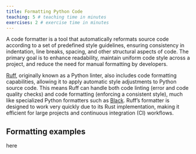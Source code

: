 ```yaml
---
title: Formatting Python Code
teaching: 5 # teaching time in minutes
exercises: 2 # exercise time in minutes
---
```


A code formatter is a tool that automatically reformats source code according to a set of predefined style guidelines, ensuring consistency in indentation, line breaks, spacing, and other structural aspects of code. The primary goal is to enhance readability, maintain uniform code style across a project, and reduce the need for manual formatting by developers.

[Ruff](https://docs.astral.sh/ruff/), originally known as a Python linter, also includes code formatting capabilities, allowing it to apply automatic style adjustments to Python source code. This means Ruff can handle both code linting (error and code quality checks) and code formatting (enforcing a consistent style), much like specialized Python formatters such as [Black](https://black.readthedocs.io/en/stable). Ruff’s formatter is designed to work very quickly due to its Rust implementation, making it efficient for large projects and continuous integration (CI) workflows.

## Formatting examples

here
